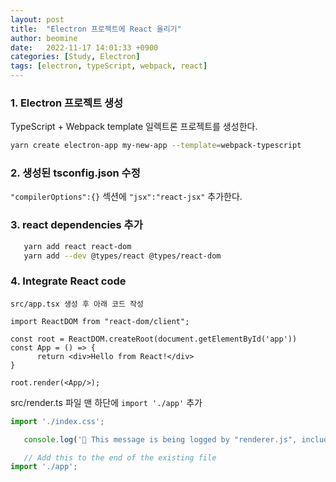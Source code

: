 ```yaml
---
layout: post
title:  "Electron 프로젝트에 React 올리기"
author: beomine
date:   2022-11-17 14:01:33 +0900
categories: [Study, Electron]
tags: [electron, typeScript, webpack, react]
---
```


### **1. Electron 프로젝트 생성**
   TypeScript + Webpack template 일렉트론 프로젝트를 생성한다.  
   ```bash
   yarn create electron-app my-new-app --template=webpack-typescript
   ```
     
### **2. 생성된 tsconfig.json 수정**  
   `"compilerOptions":{}` 섹션에 `"jsx":"react-jsx"` 추가한다.
     
### **3. react dependencies 추가**  

   ``` bash
      yarn add react react-dom
      yarn add --dev @types/react @types/react-dom 
   ```
     
### **4. Integrate React code**  
    src/app.tsx 생성 후 아래 코드 작성

   ```tsx
   import ReactDOM from "react-dom/client";

   const root = ReactDOM.createRoot(document.getElementById('app'))
   const App = () => {
         return <div>Hello from React!</div>
   }

   root.render(<App/>);
   ```
   src/render.ts 파일 맨 하단에 `import './app'` 추가  
 
   ``` ts
   import './index.css';

      console.log('👋 This message is being logged by "renderer.js", included via webpack');

      // Add this to the end of the existing file
   import './app';
   ```